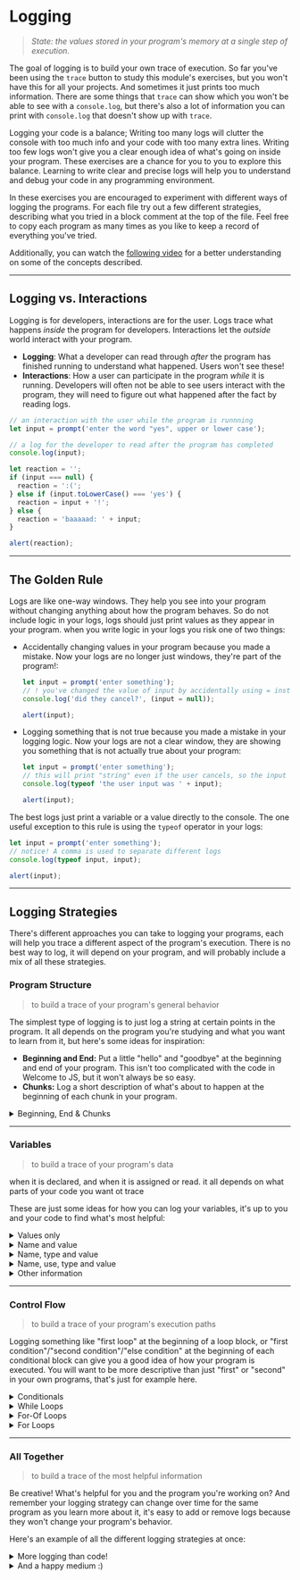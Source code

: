 # Logging

> _State: the values stored in your program's memory at a single step of
> execution._

The goal of logging is to build your own trace of execution. So far you've been
using the `trace` button to study this module's exercises, but you won't have
this for all your projects. And sometimes it just prints too much information.
There are some things that `trace` can show which you won't be able to see with
a `console.log`, but there's also a lot of information you can print with
`console.log` that doesn't show up with `trace`.

Logging your code is a balance; Writing too many logs will clutter the console
with too much info and your code with too many extra lines. Writing too few logs
won't give you a clear enough idea of what's going on inside your program. These
exercises are a chance for you to you to explore this balance. Learning to write
clear and precise logs will help you to understand and debug your code in any
programming environment.

In these exercises you are encouraged to experiment with different ways of
logging the programs. For each file try out a few different strategies,
describing what you tried in a block comment at the top of the file. Feel free
to copy each program as many times as you like to keep a record of everything
you've tried.

Additionally, you can watch the [following video](https://www.youtube.com/watch?v=1XhORJPBQ_I) for a better understanding on some of the concepts described.

---

## Logging vs. Interactions

Logging is for developers, interactions are for the user. Logs trace what
happens _inside_ the program for developers. Interactions let the _outside_
world interact with your program.

- **Logging**: What a developer can read through _after_ the program has
  finished running to understand what happened. Users won't see these!
- **Interactions**: How a user can participate in the program _while_ it is
  running. Developers will often not be able to see users interact with the
  program, they will need to figure out what happened after the fact by reading
  logs.

```js
// an interaction with the user while the program is runnning
let input = prompt('enter the word "yes", upper or lower case');

// a log for the developer to read after the program has completed
console.log(input);

let reaction = '';
if (input === null) {
  reaction = ':(';
} else if (input.toLowerCase() === 'yes') {
  reaction = input + '!';
} else {
  reaction = 'baaaaad: ' + input;
}

alert(reaction);
```

---

## The Golden Rule

Logs are like one-way windows. They help you see into your program without
changing anything about how the program behaves. So do not include logic in your
logs, logs should just print values as they appear in your program. when you
write logic in your logs you risk one of two things:

- Accidentally changing values in your program because you made a mistake. Now
  your logs are no longer just windows, they're part of the program!:

  ```js
  let input = prompt('enter something');
  // ! you've changed the value of input by accidentally using = instead of ===
  console.log('did they cancel?', (input = null));

  alert(input);
  ```

- Logging something that is not true because you made a mistake in your logging
  logic. Now your logs are not a clear window, they are showing you something
  that is not actually true about your program:

  ```js
  let input = prompt('enter something');
  // this will print "string" even if the user cancels, so the input was null
  console.log(typeof 'the user input was ' + input);

  alert(input);
  ```

The best logs just print a variable or a value directly to the console. The one
useful exception to this rule is using the `typeof` operator in your logs:

```js
let input = prompt('enter something');
// notice! A comma is used to separate different logs
console.log(typeof input, input);

alert(input);
```

---

## Logging Strategies

There's different approaches you can take to logging your programs, each will
help you trace a different aspect of the program's execution. There is no best
way to log, it will depend on your program, and will probably include a mix of
all these strategies.

### Program Structure

> to build a trace of your program's general behavior

The simplest type of logging is to just log a string at certain points in the
program. It all depends on the program you're studying and what you want to
learn from it, but here's some ideas for inspiration:

- **Beginning and End:** Put a little "hello" and "goodbye" at the beginning and
  end of your program. This isn't too complicated with the code in Welcome to
  JS, but it won't always be so easy.
- **Chunks:** Log a short description of what's about to happen at the beginning
  of each chunk in your program.

<details><summary>Beginning, End & Chunks</summary>

```js
console.log('=== a program to tell a user if they inputted "yes" ===');

console.log('-- gathering the user input');

let input = prompt('enter the word "yes", upper or lower case');

console.log('-- generating the reaction');

let reaction = '';
if (input === null) {
  reaction = ':(';
} else if (input.toLowerCase() === 'yes') {
  reaction = input + '!';
} else {
  reaction = 'baaaaad: ' + input;
}

console.log('-- communicating the reaction to the user');

alert(reaction);

console.log('=== all done ===');
```

</details>

---

### Variables

> to build a trace of your program's data

when it is declared, and when it is assigned or read. it all depends on what
parts of your code you want ot trace

These are just some ideas for how you can log your variables, it's up to you and
your code to find what's most helpful:

<details>
<summary>Values only</summary>

```js
let input = prompt('enter the word "yes", upper or lower case');
console.log(input);

let reaction = '';
if (input === null) {
  reaction = ':(';
} else if (input.toLowerCase() === 'yes') {
  reaction = input + '!';
} else {
  reaction = 'baaaaad: ' + input;
}
console.log(reaction);

alert(reaction);
```

</details>
<details>
<summary>Name and value</summary>

```js
let input = prompt('enter the word "yes", upper or lower case');
console.log('input:', input);

let reaction = '';
if (input === null) {
  reaction = ':(';
} else if (input.toLowerCase() === 'yes') {
  reaction = input + '!';
} else {
  reaction = 'baaaaad: ' + input;
}
console.log('reaction:', reaction);

alert(reaction);
```

</details>
<details>
<summary>Name, type and value</summary>

```js
let input = prompt('enter the word "yes", upper or lower case');
console.log('input:', typeof input, input);

let reaction = '';
if (input === null) {
  reaction = ':(';
} else if (input.toLowerCase() === 'yes') {
  reaction = input + '!';
} else {
  reaction = 'baaaaad: ' + input;
}
console.log('reaction:', typeof reaction, reaction);

alert(reaction);
```

</details>
<details>
<summary>Name, use, type and value</summary>

```js
let input = prompt('enter the word "yes", upper or lower case');
console.log('input, declare, init:', typeof input, input);

let reaction = '';
if (input === null) {
  reaction = ':(';
} else if (input.toLowerCase() === 'yes') {
  reaction = input + '!';
} else {
  reaction = 'baaaaad: ' + input;
}
console.log('reaction, write:', typeof reaction, reaction);

alert(reaction);
```

</details>
<details>
<summary>Other information</summary>

```js
let input = prompt('enter the word "yes", upper or lower case');
console.log('input, should be "yes":', typeof input, input);

let reaction = '';
if (input === null) {
  reaction = ':(';
} else if (input.toLowerCase() === 'yes') {
  reaction = input + '!';
} else {
  reaction = 'baaaaad: ' + input;
}
console.log('reaction:', reaction);

alert(reaction);
```

</details>

---

### Control Flow

> to build a trace of your program's execution paths

Logging something like "first loop" at the beginning of a loop block, or "first
condition"/"second condition"/"else condition" at the beginning of each
conditional block can give you a good idea of how your program is executed. You
will want to be more descriptive than just "first" or "second" in your own
programs, that's just for example here.

<details><summary>Conditionals</summary><br>

to trace the program's flow through conditional statements you can place one log
at the beginning of the conditional describing it's purpose, then one log in
each path to know which path was taken.

```js
let input = prompt('enter the word "yes", upper or lower case');

let reaction = '';

console.log('conditional: deciding the reaction');
if (input === null) {
  console.log('path: user canceled');
  reaction = ':(';
} else if (input.toLowerCase() === 'yes') {
  console.log('path: input was "yes"');
  reaction = input + '!';
} else {
  console.log('path: input was not "yes"');
  reaction = 'baaaaad: ' + input;
}

alert(reaction);
```

</details>
<details><summary>While Loops</summary><br>

to trace the program's flow through while loops you could place one log at the
beginning of the loop describing it's purpose, then a log at the top of the loop
to see how many times it's executed. You could take it one step further by
logging something related to the while test at the end of your loop. Be careful!
It's possible to make a mistake

```js
let input = null;
console.log('I/O loop');
while (input === null) {
  console.log('prompting for input');
  input = prompt('enter the word "yes", upper or lower case');
  console.log('input:', typeof input, input);
}

let reaction = '';

if (input === null) {
  reaction = ':(';
} else if (input.toLowerCase() === 'yes') {
  reaction = input + '!';
} else {
  reaction = 'baaaaad: ' + input;
}

alert(reaction);
```

</details>
<details><summary>For-Of Loops</summary><br>

With a for-of loop it can be helpful to log each character of your string, and
the result of what your logic in the loop body.

```js
let input = null;
while (input === null) {
  input = prompt('enter something');
}

let backwards = '';
for (let char of input) {
  console.log(char);
  backwards = char + backwards;
  console.log(backwards);
}

alert(backwards);
```

</details>
<details><summary>For Loops</summary><br>

For loops are like for-of loops, but a little more complicated. You will also
want to log the incrementor variable:

```js
let input = null;
while (input === null) {
  input = prompt('enter something');
}

let everyOther = '';
for (let i = 0; i < input.length; i = i + 2) {
  console.log(i);
  let char = input[i];
  console.log(char);
  everyOther = everyOther + char;
  console.log(everyOther);
}

alert(everyOther);
```

</details>

---

### All Together

> to build a trace of the most helpful information

Be creative! What's helpful for you and the program you're working on? And
remember your logging strategy can change over time for the same program as you
learn more about it, it's easy to add or remove logs because they won't change
your program's behavior.

Here's an example of all the different logging strategies at once:

<details>
<summary>More logging than code!</summary>
<br>

```js
console.log('=== a program to tell a user if they inputted "yes" ===');

console.log('-- gathering the user input');

let input = prompt('enter the word "yes", upper or lower case');
console.log('input, should be "yes":', typeof input, input);

console.log('-- generating a reaction');

let reaction = '';
console.log('conditional: deciding the reaction');
if (input === null) {
  console.log('path: user canceled');
  reaction = ':(';
} else if (input.toLowerCase() === 'yes') {
  console.log('path: input was "yes"');
  reaction = input + '!';
} else {
  console.log('path: input was not "yes"');
  reaction = 'baaaaad: ' + input;
}
console.log('reaction:', reaction);

console.log('-- communicating the reaction to the user');

alert(reaction);

console.log('=== all done ===');
```

</details>
<details><summary>And a happy medium :)</summary>

```js
console.log('=== a program to tell a user if they inputted "yes" ===');

let input = prompt('enter the word "yes", upper or lower case');
console.log('input, should be "yes":', typeof input, input);

let reaction = '';
if (input === null) {
  console.log('path: user canceled');
  reaction = ':(';
} else if (input.toLowerCase() === 'yes') {
  console.log('path: input is "yes"');
  reaction = input + '!';
} else {
  console.log('path: input was not "yes"');
  reaction = 'baaaaad: ' + input;
}
console.log('reaction:', reaction);

alert(reaction);
```

</details>
